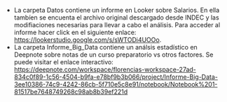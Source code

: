 * La carpeta Datos contiene un informe en Looker sobre Salarios. En ella tambíen se encuenta el archivo original descargado desde INDEC y las modifiaciones necesarias para llevar a cabo el análisis. Para acceder al informe hacer click en el siguiente enlace: https://lookerstudio.google.com/s/sWTODi4UOOo. 
* La carpeta Informe_Big_Data contiene un análsis estadístico en Deepnote sobre notas de un curso preparatorio vs otros factores. Se puede visitar el enlace interactivo: https://deepnote.com/workspace/florencias-workspace-27ad-834c0f89-1c56-4504-b9fa-e78bf9b3b066/project/Informe-Big-Data-3ee10386-74c9-4242-86cb-5f710e5c8e91/notebook/Notebook%201-81517be7648749268c98ab8b39ef221d
